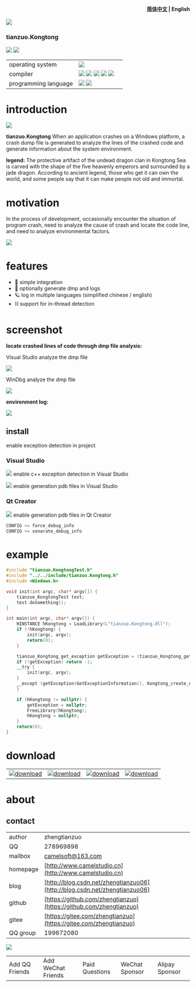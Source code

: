 <h4 align="right"><strong><a href="README.md">简体中文</a></strong> | English</h4>

![](img/logo.jpg)

### tianzuo.Kongtong

![](https://img.shields.io/badge/release-1.0.0.0-blue.svg)
![](https://img.shields.io/badge/date-24.1.1-orange.svg)

||||
|--|--|--|
|operating system|![](https://img.shields.io/badge/os-windows_7+-blue.svg) ||
|compiler|![](https://img.shields.io/badge/c++-11-blue.svg) ![](https://img.shields.io/badge/msvc-14.0-blue.svg) ![](https://img.shields.io/badge/msvc-14.1-blue.svg) ![](https://img.shields.io/badge/msvc-14.2-blue.svg) ![](https://img.shields.io/badge/msvc-14.3-blue.svg) ||
|programming language|![](img/C.png) ![](img/C__.png)||
# introduction

![](img/alchemy_tianzuo.Kongtong.jpg)

**tianzuo.Kongtong** When an application crashes on a Windows platform, a crash dump file is generated to analyze the lines of the crashed code and generate information about the system environment.

**legend:**
The protective artifact of the undead dragon clan in Kongtong Sea is carved with the shape of the five heavenly emperors and surrounded by a jade dragon. According to ancient legend, those who get it can own the world, and some people say that it can make people not old and immortal.

# motivation
In the process of development, occasionally encounter the situation of program crash, need to analyze the cause of crash and locate the code line, and need to analyze environmental factors.

![](img_en/tianzuo.Kongtong.png)

# features

- 🧩 simple integration
- 📝 optionally generate dmp and logs
- 🪐 log in multiple languages (simplified chinese / english)
- ⛓  support for in-thread detection

# screenshot

**locate crashed lines of code through dmp file analysis:**

Visual Studio analyze the dmp file

![](img_en/screenshot.png)

WinDbg analyze the dmp file

![](img_en/screenshot3.png)

**environment log:**

![](img_en/screenshot2.png)

## install

enable exception detection in project

### Visual Studio

![](img_en/screenshot4.png)
enable c++ exception detection in Visual Studio

![](img_en/screenshot5.png)
enable generation pdb files in Visual Studio

### Qt Creator

![](img_en/screenshot6.png)
enable generation pdb files in Qt Creator

```cpp
CONFIG += force_debug_info
CONFIG += senarate_debug_info
```

# example

```cpp
#include "tianzuo.KongtongTest.h"
#include "../../include/tianzuo.Kongtong.h"
#include <Windows.h>

void init(int argc, char* argv[]) {
    tianzuo_KongtongTest test;
    test.doSomething();
}

int main(int argc, char* argv[]) {
    HINSTANCE hKongtong = LoadLibrary(L"tianzuo.Kongtong.dll");
    if (!hKongtong) {
        init(argc, argv);
        return(0);
    }

    tianzuo_Kongtong_get_exception getException = (tianzuo_Kongtong_get_exception)GetProcAddress(hKongtong, "Kongtong_get_exception");
    if (!getException) return -1;
    __try {
        init(argc, argv);
    }
    __except (getException(GetExceptionInformation(), Kongtong_create_normal, 0)) {
    }

    if (hKongtong != nullptr) {
        getException = nullptr;
        FreeLibrary(hKongtong);
        hKongtong = nullptr;
    }
    return(0);
}
```

# download

|||||
|--|--|--|--|
|[![download](img/com_btnGitHub.svg)](https://github.com/zhengtianzuo/tianzuo.Kongtong/releases)|[![download](img/com_btnGitee.svg)](https://gitee.com/zhengtianzuo/tianzuo.Kongtong/releases)|[![download](img/down_baidu.svg)](https://pan.baidu.com/s/1TnsGHWpFG_NFRrtkZsQcvA?pwd=1234)|[![download](img/down_weiyun.svg)](https://share.weiyun.com/euPExPUJ)|

# about
## contact

||||
|--|--|--|
|author|zhengtianzuo||
|QQ|278969898||
|mailbox|camelsoft@163.com||
|homepage|[http://www.camelstudio.cn](http://www.camelstudio.cn)||
|blog|[http://blog.csdn.net/zhengtianzuo06](http://blog.csdn.net/zhengtianzuo06)||
|github|[https://github.com/zhengtianzuo](https://github.com/zhengtianzuo)||
|gitee|[https://gitee.com/zhengtianzuo](https://gitee.com/zhengtianzuo)||
|QQ group|199672080||

![](img/allinone.png)

||||||
|--|--|--|--|--|
|Add QQ Friends|Add WeChat Friends|Paid Questions|WeChat Sponsor|Alipay Sponsor|




